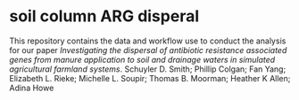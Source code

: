 # soil column ARG disperal

This repository contains the data and workflow use to conduct the analysis for our paper *Investigating the dispersal of antibiotic resistance associated genes from manure application to soil and drainage waters in simulated agricultural farmland systems*. Schuyler D. Smith; Phillip Colgan; Fan Yang; Elizabeth L. Rieke; Michelle L. Soupir; Thomas B. Moorman; Heather K Allen; Adina Howe



